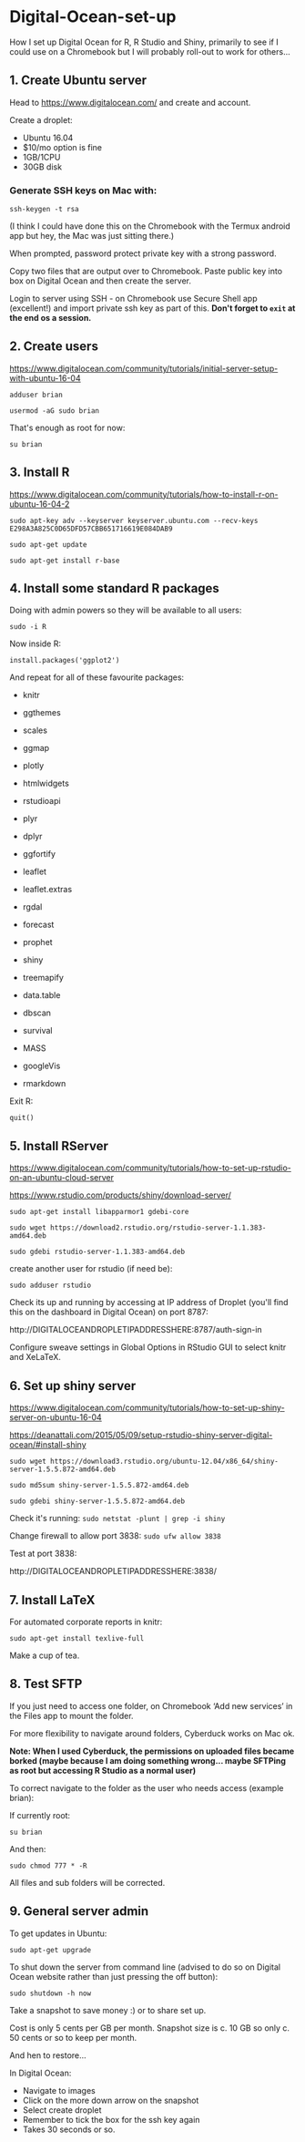 # Digital-Ocean-set-up

How I set up Digital Ocean for R, R Studio and Shiny, primarily to see if I could use on a Chromebook but I will probably roll-out to work for others...

## 1. Create Ubuntu server

Head to https://www.digitalocean.com/ and create and account.

Create a droplet:

- Ubuntu 16.04
- $10/mo option is fine
- 1GB/1CPU
- 30GB disk

### Generate SSH keys on Mac with:

`ssh-keygen -t rsa`

(I think I could have done this on the Chromebook with the Termux android app but hey, the Mac was just sitting there.)

When prompted, password protect private key with a strong password.

Copy two files that are output over to Chromebook.  Paste public key into box on Digital Ocean and then create the server.

Login to server using SSH - on Chromebook use Secure Shell app (excellent!) and import private ssh key as part of this. **Don't forget to `exit` at the end os a session.**

## 2. Create users

https://www.digitalocean.com/community/tutorials/initial-server-setup-with-ubuntu-16-04

`adduser brian`

`usermod -aG sudo brian`

That's enough as root for now:

`su brian`

## 3. Install R

https://www.digitalocean.com/community/tutorials/how-to-install-r-on-ubuntu-16-04-2

`sudo apt-key adv --keyserver keyserver.ubuntu.com --recv-keys E298A3A825C0D65DFD57CBB651716619E084DAB9`

`sudo apt-get update`

`sudo apt-get install r-base`

## 4. Install some standard R packages

Doing with admin powers so they will be available to all users:

`sudo -i R`

Now inside R:

`install.packages('ggplot2')`

And repeat for all of these favourite packages: 

- knitr

- ggthemes

- scales

- ggmap

- plotly

- htmlwidgets

- rstudioapi

- plyr

- dplyr

- ggfortify

- leaflet

- leaflet.extras

- rgdal

- forecast

- prophet

- shiny

- treemapify

- data.table

- dbscan

- survival

- MASS

- googleVis

- rmarkdown

Exit R:

`quit()`

## 5. Install RServer

https://www.digitalocean.com/community/tutorials/how-to-set-up-rstudio-on-an-ubuntu-cloud-server

https://www.rstudio.com/products/shiny/download-server/

`sudo apt-get install libapparmor1 gdebi-core`

`sudo wget https://download2.rstudio.org/rstudio-server-1.1.383-amd64.deb`

`sudo gdebi rstudio-server-1.1.383-amd64.deb`

create another user for rstudio (if need be):

`sudo adduser rstudio`

Check its up and running by accessing at IP address of Droplet (you'll find this on the dashboard in Digital Ocean) on port 8787:

http://DIGITALOCEANDROPLETIPADDRESSHERE:8787/auth-sign-in

Configure sweave settings in Global Options in RStudio GUI to select knitr and XeLaTeX.

## 6. Set up shiny server

https://www.digitalocean.com/community/tutorials/how-to-set-up-shiny-server-on-ubuntu-16-04

https://deanattali.com/2015/05/09/setup-rstudio-shiny-server-digital-ocean/#install-shiny

`sudo wget https://download3.rstudio.org/ubuntu-12.04/x86_64/shiny-server-1.5.5.872-amd64.deb`

`sudo md5sum shiny-server-1.5.5.872-amd64.deb`

`sudo gdebi shiny-server-1.5.5.872-amd64.deb`

Check it's running: `sudo netstat -plunt | grep -i shiny`

Change firewall to allow port 3838: `sudo ufw allow 3838`

Test at port 3838:

http://DIGITALOCEANDROPLETIPADDRESSHERE:3838/

## 7. Install LaTeX

For automated corporate reports in knitr:

`sudo apt-get install texlive-full`

Make a cup of tea.

## 8. Test SFTP

If you just need to access one folder, 
on Chromebook ‘Add new services’ in the Files app to mount the folder.

For more flexibility to navigate around folders, Cyberduck works on Mac ok.

**Note: When I used Cyberduck, the permissions on uploaded files became borked (maybe because I am doing something wrong... maybe SFTPing as root but accessing R Studio as a normal user)**

To correct navigate to the folder as the user who needs access (example brian):

If currently root:

`su brian`

And then:

`sudo chmod 777 * -R`

All files and sub folders will be corrected.

## 9. General server admin

To get updates in Ubuntu:

`sudo apt-get upgrade`

To shut down the server from command line (advised to do so on Digital Ocean website rather than just pressing the off button):

`sudo shutdown -h now`

Take a snapshot to save money :) or to share set up.

Cost is only 5 cents per GB per month.  Snapshot size is c. 10 GB so only c. 50 cents or so to keep per month.

And hen to restore...

In Digital Ocean:

- Navigate to images
- Click on the more down arrow on the snapshot
- Select create droplet
- Remember to tick the box for the ssh key again
- Takes 30 seconds or so.
